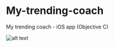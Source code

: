 # My-trending-coach
My trending coach - iOS app (Objective C)


![alt text](https://user-images.githubusercontent.com/16896205/50409996-53a7c880-07c4-11e9-8f2c-3ed5ed2eb369.png)

